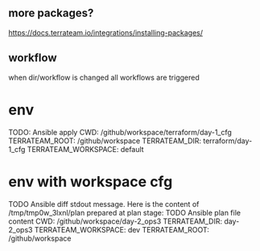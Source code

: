 ## more packages?

https://docs.terrateam.io/integrations/installing-packages/

## workflow

when dir/workflow is changed all workflows are triggered

# env

TODO: Ansible apply
CWD: /github/workspace/terraform/day-1_cfg
TERRATEAM_ROOT: /github/workspace
TERRATEAM_DIR: terraform/day-1_cfg
TERRATEAM_WORKSPACE: default

# env with workspace cfg

TODO Ansible diff stdout message. Here is the content of /tmp/tmp0w_3lxnl/plan prepared at plan stage:
TODO Ansible plan file content
CWD: /github/workspace/day-2_ops3
TERRATEAM_DIR: day-2_ops3
TERRATEAM_WORKSPACE: dev
TERRATEAM_ROOT: /github/workspace

